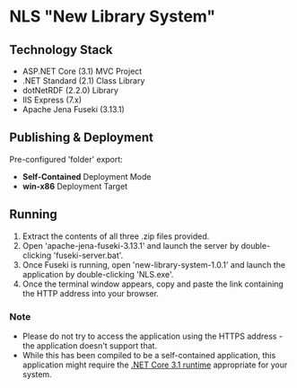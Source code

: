 # NLS "New Library System"

## Technology Stack
- ASP.NET Core (3.1) MVC Project
- .NET Standard (2.1) Class Library
- dotNetRDF (2.2.0) Library
- IIS Express (7.x)
- Apache Jena Fuseki (3.13.1)

## Publishing & Deployment
Pre-configured 'folder' export:
- **Self-Contained** Deployment Mode
- **win-x86** Deployment Target

## Running
1. Extract the contents of all three .zip files provided.
2. Open 'apache-jena-fuseki-3.13.1' and launch the server by double-clicking 'fuseki-server.bat'.
3. Once Fuseki is running, open 'new-library-system-1.0.1' and launch the application by double-clicking 'NLS.exe'.
4. Once the terminal window appears, copy and paste the link containing the HTTP address into your browser.

### Note
- Please do not try to access the application using the HTTPS address - the application doesn't support that.
- While this has been compiled to be a self-contained application, this application might require the [.NET Core 3.1 runtime](https://dotnet.microsoft.com/download/dotnet-core/3.1) appropriate for your system.
